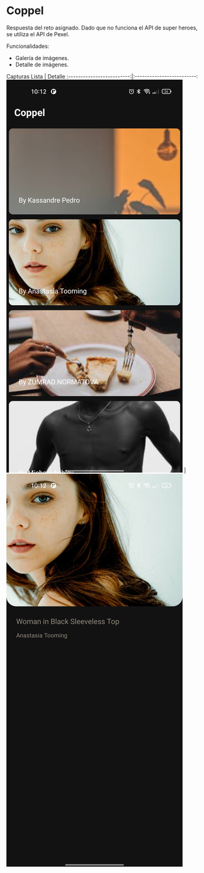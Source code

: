 # Coppel
Respuesta del reto asignado.
Dado que no funciona el API de super heroes, se utiliza el API de Pexel.

Funcionalidades:
- Galería de imágenes.
- Detalle de imágenes.

Capturas
Lista           | Detalle
:-------------------------:|:-------------------------:
![](https://github.com/julio-delalima/Coppel/blob/master/ss/list.jpg)  |  ![](https://github.com/julio-delalima/Coppel/blob/master/ss/detail.jpg)
